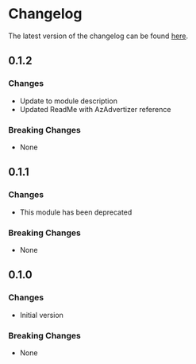 # Changelog

The latest version of the changelog can be found [here](https://github.com/Azure/bicep-registry-modules/blob/main/avm/ptn/azd/ml-ai-environment/CHANGELOG.md).

## 0.1.2

### Changes

- Update to module description
- Updated ReadMe with AzAdvertizer reference

### Breaking Changes

- None

## 0.1.1

### Changes

- This module has been deprecated

### Breaking Changes

- None

## 0.1.0

### Changes

- Initial version

### Breaking Changes

- None
